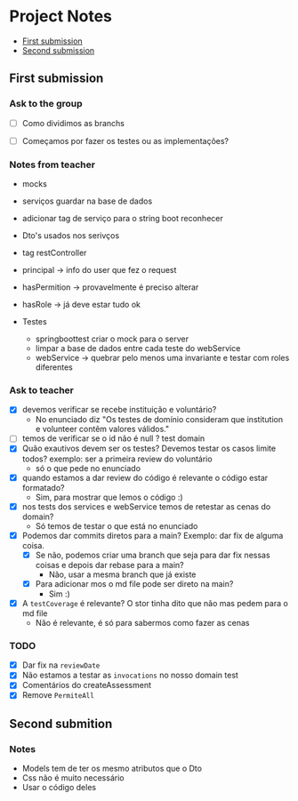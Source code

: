 # Project Notes

- [First submission](#first-submission)
- [Second submission](#Second-submission)

## First submission

### Ask to the group

- [ ] Como dividimos as branchs
- [ ] Começamos por fazer os testes ou as implementações?


### Notes from teacher

- mocks
- serviços guardar na base de dados
- adicionar tag de serviço para o string boot reconhecer
- Dto's usados nos serivços

- tag restController
- principal -> info do user que fez o request
- hasPermition -> provavelmente é preciso alterar
- hasRole -> já deve estar tudo ok

- Testes
  - springboottest criar o mock para o server
  - limpar a base de dados entre cada teste do webService
  - webService -> quebrar pelo menos uma invariante e testar com roles diferentes

### Ask to teacher
- [X] devemos verificar se recebe instituição e voluntário?
  - No enunciado diz "Os testes de domínio consideram que institution e volunteer contêm valores válidos."
- [ ] temos de verificar se o id não é null ? test domain
- [X] Quão exautivos devem ser os testes? Devemos testar os casos limite todos? exemplo: ser a primeira review do voluntário
  - só o que pede no enunciado
- [X] quando estamos a dar review do código é relevante o código estar formatado?
  - Sim, para mostrar que lemos o código :)
- [X] nos tests dos services e webService temos de retestar as cenas do domain?
  - Só temos de testar o que está no enunciado
- [X] Podemos dar commits diretos para a main? Exemplo: dar fix de alguma coisa.
  - [X] Se não, podemos criar uma branch que seja para dar fix nessas coisas e depois dar rebase para a main?
    - Não, usar a mesma branch que já existe
  - [X] Para adicionar mos o md file pode ser direto na main?
    - Sim :)
- [X] A `testCoverage` é relevante? O stor tinha dito que não mas pedem para o md file
  - Não é relevante, é só para sabermos como fazer as cenas

### TODO
- [X] Dar fix na `reviewDate`
- [X] Não estamos a testar as `invocations` no nosso domain test
- [X] Comentários do createAssessment
- [X] Remove `PermiteAll`

## Second submition

### Notes 

- Models tem de ter os mesmo atributos que o Dto
- Css não é muito necessário
- Usar o código deles